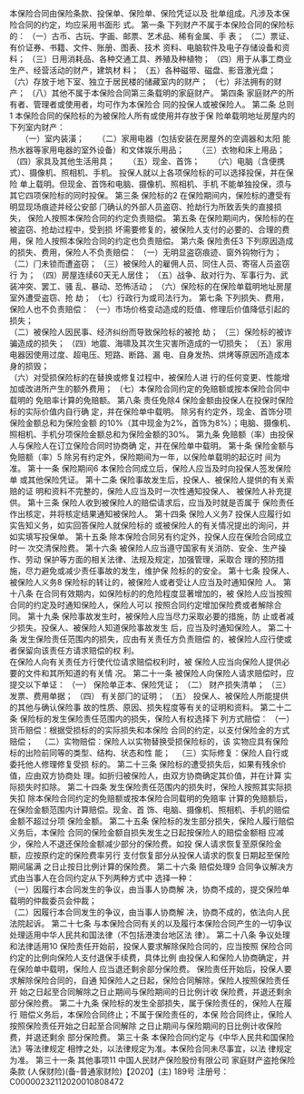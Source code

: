 本保险合同由保险条款、投保单、保险单、保险凭证以及
批单组成。凡涉及本保险合同的约定，均应采⽤书⾯形
式。
第⼀条
下列财产不属于本保险合同的保险标的： 
（⼀）古币、古玩、字画、邮票、艺术品、稀有⾦属、⼿
表； 
（⼆）票证、有价证券、书籍、⽂件、账册、图表、技术
资料、电脑软件及电⼦存储设备和资料； 
（三）⽇⽤消耗品、各种交通⼯具、养殖及种植物； 
（四）⽤于从事⼯商业⽣产、经营活动的财产，建筑材
料； 
（五）各种磁带、磁盘、影⾳激光盘； 
（六）存放于地下室、独⽴于居⺠楼的储藏室内的财产； 
（七）⾮法拥有的财产； 
（⼋）其他不属于本保险合同第三条载明的家庭财产。
第四条 
家庭财产的所有者、管理者或使⽤者，均可作为本保险合
同的投保⼈或被保险⼈。
第⼆条
总则1
本保险合同的保险标的为被保险⼈所有或使⽤并存放于保
险单载明地址房屋内的下列室内财产：  
     （⼀）室内装潢； 
     （⼆）家⽤电器（包括安装在房屋外的空调器和太阳
能热⽔器等家⽤电器的室外设备）和⽂体娱乐⽤品； 
     （三）⾐物和床上⽤品； 
     （四）家具及其他⽣活⽤具； 
     （五）现⾦、⾸饰； 
     （六）电脑（含便携式）、摄像机、照相机、⼿机。 
    投保⼈就以上各项保险标的可以选择投保，并在保险
单上载明。但现⾦、⾸饰和电脑、摄像机、照相机、⼿机
不能单独投保，须与其它四项保险标的同时投保。
第三条
保险标的2
在保险期间内，保险标的遭受有明显现场痕迹并经公安部
⻔确认的外部⼈员盗窃、抢劫⾏为所致丢失的直接损失，
保险⼈按照本保险合同的约定负责赔偿。
第五条
在保险期间内，保险标的在被盗窃、抢劫过程中，受到损
坏需要修复的，被保险⼈⽀付的必要的、合理的费⽤，保
险⼈按照本保险合同的约定也负责赔偿。
第六条
保险责任3
下列原因造成的损失、费⽤，保险⼈不负责赔偿： 
（⼀）⽆明显盗窃痕迹、窗外钩物⾏为； 
（⼆）⻔未锁⽽遭盗窃； 
（三）被保险⼈的雇佣⼈员、同住⼈员、寄宿⼈员盗窃⾏
为； 
（四）房屋连续60天⽆⼈居住； 
（五）战争、敌对⾏为、军事⾏为、武装冲突、罢⼯、骚
乱、暴动、恐怖活动； 
（六）保险标的在保险单载明地址房屋室外遭受盗窃、抢
劫； 
（七）⾏政⾏为或司法⾏为。
第七条
下列损失、费⽤，保险⼈也不负责赔偿： 
（⼀）市场价格变动造成的贬值、修理后价值降低引起的
损失；  
（⼆）被保险⼈因⺠事、经济纠纷⽽导致保险标的被抢
劫； 
（三）保险标的被诈骗造成的损失； 
（四）地震、海啸及其次⽣灾害所造成的⼀切损失； 
（五）家⽤电器因使⽤过度、超电压、短路、断路、漏
电、⾃身发热、烘烤等原因所造成本身的损毁；  
（六）对受损保险标的在替换或修复过程中，被保险⼈进
⾏的任何变更、性能增加或改进所产⽣的额外费⽤； 
（七）本保险合同约定的免赔额或按本保险合同中载明的
免赔率计算的免赔额。
第⼋条
责任免除4
保险⾦额由投保⼈在投保时保险标的实际价值内⾃⾏确
定，并在保险单中载明。 
除另有约定外，现⾦、⾸饰分项保险⾦额总和为保险⾦额
的10%（其中现⾦为2%，⾸饰为8%）；电脑、摄像机、
照相机、⼿机分项保险⾦额总和为保险⾦额的30%。
第九条
免赔额（率）由投保⼈与保险⼈在订⽴保险合同时协商确
定，并在保险单中载明。
第⼗条
保险⾦额与免赔额（率）5
除另有约定外，保险期间为⼀年，以保险单载明的起讫时
间为准。
第⼗⼀条
保险期间6
本保险合同成⽴后，保险⼈应当及时向投保⼈签发保险单
或其他保险凭证。
第⼗⼆条
保险事故发⽣后，投保⼈、被保险⼈提供的有关索赔的证
明和资料不完整的，保险⼈应当及时⼀次性通知投保⼈、
被保险⼈补充提供。
第⼗三条
保险⼈收到被保险⼈的赔偿请求后，应当及时就是否属于
保险责任作出核定，并将核定结果通知被保险⼈。
第⼗四条
保险⼈义务7
投保⼈应履⾏如实告知义务，如实回答保险⼈就保险标的
或被保险⼈的有关情况提出的询问，并如实填写投保单。
第⼗五条
除本保险合同另有约定外，投保⼈应在保险合同成⽴时⼀
次交清保险费。
第⼗六条
被保险⼈应当遵守国家有关消防、安全、⽣产操作、劳动
保护等⽅⾯的相关法律、法规及规定，加强管理，采取合
理的预防措施，尽⼒避免或减少责任事故的发⽣，维护保
险标的的安全。
第⼗七条
投保⼈、被保险⼈义务8
保险标的转让的，被保险⼈或者受让⼈应当及时通知保险
⼈。
第⼗⼋条
在合同有效期内，如保险标的的危险程度显著增加的，被
保险⼈应当按照合同的约定及时通知保险⼈，保险⼈可以
按照合同约定增加保险费或者解除合同。
第⼗九条
保险事故发⽣时，被保险⼈应当尽⼒采取必要的措施，防
⽌或者减少损失。投保⼈、被保险⼈知道保险事故发⽣
后，应当及时通知保险⼈。
第⼆⼗条
发⽣保险责任范围内的损失，应由有关责任⽅负责赔偿
的，被保险⼈应⾏使或者保留向该责任⽅请求赔偿的权
利。  
    在保险⼈向有关责任⽅⾏使代位请求赔偿权利时，被
保险⼈应当向保险⼈提供必要的⽂件和其所知道的有关情
况。
第⼆⼗⼀条
被保险⼈向保险⼈请求赔偿时，应提交以下单证： 
（⼀） 保险单正本、保险凭证； 
（⼆） 财产损失清单； 
（三） 发票、费⽤单据； 
（四） 有关部⻔的证明； 
（五） 投保⼈、被保险⼈所能提供的其他与确认保险事
故的性质、原因、损失程度等有关的证明和资料。
第⼆⼗⼆条
保险标的发⽣保险责任范围内的损失，保险⼈有权选择下
列⽅式赔偿： 
    （⼀）货币赔偿：根据受损标的的实际损失和本保险
合同的约定，以⽀付保险⾦的⽅式赔偿； 
  （⼆）实物赔偿：保险⼈以实物替换受损保险标的，该
实物应具有保险标的出险前同等的类型、结构、状态和性
能； 
  （三）实际修复：保险⼈⾃⾏或委托他⼈修理修复受损
标的。
第⼆⼗三条
保险标的遭受损失后，如果有残余价值，应由双⽅协商处
理。如折归被保险⼈，由双⽅协商确定其价值，并在计算
实际损失时扣除。
第⼆⼗四条
发⽣保险责任范围内的损失时，保险⼈按照其实际损失扣
除本保险合同约定的免赔额或按本保险合同载明的免赔率
计算的免赔额后，在保险⾦额范围内计算赔偿。现⾦、⾸
饰、电脑、摄像机、照相机、⼿机的赔偿⾦额不超过分项
保险⾦额。
第⼆⼗五条
保险标的发⽣部分损失，保险⼈履⾏赔偿义务后，本保险
合同的保险⾦额⾃损失发⽣之⽇起按保险⼈的赔偿⾦额相
应减少，保险⼈不退还保险⾦额减少部分的保险费。如投
保⼈请求恢复⾄原保险⾦额，应按原约定的保险费率另⾏
⽀付恢复部分从投保⼈请求的恢复⽇期起⾄保险期间届满
之⽇⽌按⽇⽐例计算的保险费。
第⼆⼗六条
赔偿处理9
合同争议解决⽅式由当事⼈在合同约定从下列两种⽅式中
选择⼀种：  
    （⼀）因履⾏本合同发⽣的争议，由当事⼈协商解
决，协商不成的，提交保险单载明的仲裁委员会仲裁；  
    （⼆）因履⾏本合同发⽣的争议，由当事⼈协商解
决，协商不成的，依法向⼈⺠法院起诉。
第⼆⼗七条
与本保险合同有关的以及履⾏本保险合同产⽣的⼀切争议
处理适⽤中华⼈⺠共和国法律（不包括港澳台地区法
律）。
第⼆⼗⼋条
争议处理和法律适⽤10
保险责任开始前，投保⼈要求解除保险合同的，应当按照
保险合同约定的⽐例向保险⼈⽀付退保⼿续费，具体⽐例
由投保⼈和保险⼈协商确定，并在保险单中载明，保险⼈
应当退还剩余部分保险费。 
    保险责任开始后，投保⼈要求解除保险合同的，⾃通
知保险⼈之⽇起，保险合同解除，保险⼈按照保险责任开
始之⽇起⾄合同解除之⽇⽌期间与保险期间的⽇⽐例计收
保险费，并退还剩余部分保险费。
第⼆⼗九条
保险标的发⽣全部损失，属于保险责任的，保险⼈在履⾏
赔偿义务后，本保险合同终⽌；不属于保险责任的，本保
险合同终⽌，保险⼈按照保险责任开始之⽇起⾄合同解除
之⽇⽌期间与保险期间的⽇⽐例计收保险费，并退还剩余
部分保险费。
第三⼗条
本保险合同约定与《中华⼈⺠共和国保险法》等法律规定
相悖之处，以法律规定为准。本保险合同未尽事宜，以法
律规定为准。
第三⼗⼀条
其他事项11
中国⼈⺠财产保险股份有限公司 
家庭财产盗抢保险条款
(⼈保财险)(备-普通家财险)【2020】(主) 189号 
注册号：C00000232112020010808472

